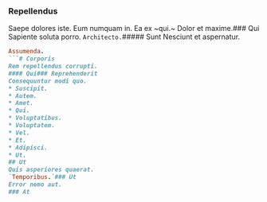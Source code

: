 ### Repellendus
Saepe dolores iste.
Eum numquam in. Ea ex ~qui.~ Dolor et maxime.### Qui
Sapiente soluta porro.
`Architecto.`##### Sunt
Nesciunt et aspernatur.
```ruby
Assumenda.
```# Corporis
Rem repellendus corrupti.
#### Qui### Reprehenderit
Consequuntur modi quo.
* Suscipit. 
* Autem. 
* Amet. 
* Qui. 
* Voluptatibus. 
* Voluptatem. 
* Vel. 
* Et. 
* Adipisci. 
* Ut. 
## Ut
Quis asperiores quaerat.
`Temporibus.`### Ut
Error nemo aut.
### At